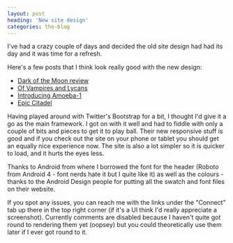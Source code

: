 ```yaml
---
layout: post
heading: 'New site design'
categories: the-blog
---
```


I've had a crazy couple of days and decided the old site design had had its day and it was time for a refresh.

Here's a few posts that I think look really good with the new design:

* [Dark of the Moon review](http://www.chris-alexander.co.uk/5139)
* [Of Vampires and Lycans](http://www.chris-alexander.co.uk/427)
* [Introducing Amoeba-1](http://www.chris-alexander.co.uk/5300)
* [Epic Citadel](http://www.chris-alexander.co.uk/4015)

Having played around with Twitter's Bootstrap for a bit, I thought I'd give it a go as the main framework. I got on with it well and had to fiddle with only a couple of bits and pieces to get it to play ball. Their new responsive stuff is good and if you check out the site on your phone or tablet you should get an equally nice experience now. The site is also a lot simpler so it is quicker to load, and it hurts the eyes less.

Thanks to Android from where I borrowed the font for the header (Roboto from Android 4 - font nerds hate it but I quite like it) as well as the colours - thanks to the Android Design people for putting all the swatch and font files on their website.

If you spot any issues, you can reach me with the links under the "Connect" tab up there in the top right corner (if it's a UI think I'd really appreciate a screenshot). Currently comments are disabled because I haven't quite got round to rendering them yet (oopsey) but you could theoretically use them later if I ever got round to it.